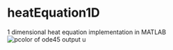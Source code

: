 # heatEquation1D
1 dimensional heat equation implementation in MATLAB
![pcolor of ode45 output u](https://raw.githubusercontent.com/klamike/heatEquation1D/master/graph.png)
